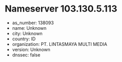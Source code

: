 # Nameserver 103.130.5.113

* as_number: 138093
* name: Unknown
* city: Unknown
* country: ID
* organization: PT. LINTASMAYA MULTI MEDIA
* version: Unknown
* dnssec: false
